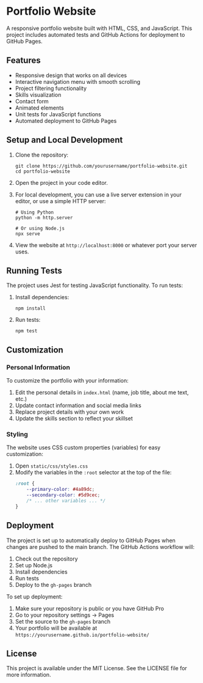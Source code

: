 # Portfolio Website

A responsive portfolio website built with HTML, CSS, and JavaScript. This project includes automated tests and GitHub Actions for deployment to GitHub Pages.

## Features

- Responsive design that works on all devices
- Interactive navigation menu with smooth scrolling
- Project filtering functionality
- Skills visualization
- Contact form
- Animated elements
- Unit tests for JavaScript functions
- Automated deployment to GitHub Pages

## Setup and Local Development

1. Clone the repository:
   ```
   git clone https://github.com/yourusername/portfolio-website.git
   cd portfolio-website
   ```

2. Open the project in your code editor.

3. For local development, you can use a live server extension in your editor, or use a simple HTTP server:
   ```
   # Using Python
   python -m http.server
   
   # Or using Node.js
   npx serve
   ```

4. View the website at `http://localhost:8000` or whatever port your server uses.

## Running Tests

The project uses Jest for testing JavaScript functionality. To run tests:

1. Install dependencies:
   ```
   npm install
   ```

2. Run tests:
   ```
   npm test
   ```

## Customization

### Personal Information

To customize the portfolio with your information:

1. Edit the personal details in `index.html` (name, job title, about me text, etc.)
2. Update contact information and social media links
3. Replace project details with your own work
4. Update the skills section to reflect your skillset

### Styling

The website uses CSS custom properties (variables) for easy customization:

1. Open `static/css/styles.css`
2. Modify the variables in the `:root` selector at the top of the file:
   ```css
   :root {
       --primary-color: #4a89dc;
       --secondary-color: #5d9cec;
       /* ... other variables ... */
   }
   ```

## Deployment

The project is set up to automatically deploy to GitHub Pages when changes are pushed to the main branch. The GitHub Actions workflow will:

1. Check out the repository
2. Set up Node.js
3. Install dependencies
4. Run tests
5. Deploy to the `gh-pages` branch

To set up deployment:

1. Make sure your repository is public or you have GitHub Pro
2. Go to your repository settings → Pages
3. Set the source to the `gh-pages` branch
4. Your portfolio will be available at `https://yourusername.github.io/portfolio-website/`

## License

This project is available under the MIT License. See the LICENSE file for more information.